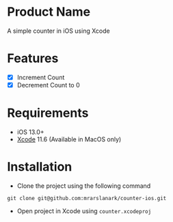 # Product Name
A simple counter in iOS using Xcode

# Features
- [x] Increment Count
- [x] Decrement Count to 0

# Requirements
- iOS 13.0+
- [Xcode](https://developer.apple.com/xcode/) 11.6 (Available in MacOS only)

# Installation
- Clone the project using the following command
```shell
git clone git@github.com:mrarslanark/counter-ios.git
```
- Open project in Xcode using `counter.xcodeproj`
